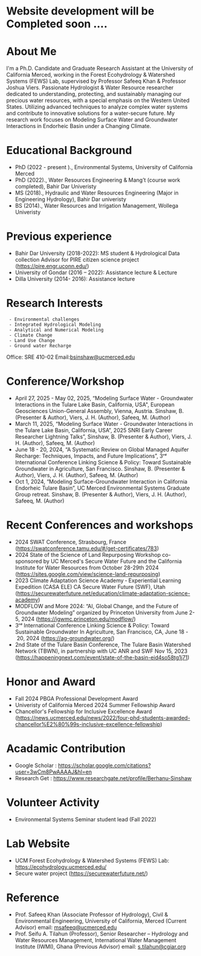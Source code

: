 
# Website development will be Completed soon ....
# About Me 
I'm a Ph.D. Candidate and Graduate Research Assistant at the University of California Merced, working in the Forest Ecohydrology & Watershed Systems (FEWS) Lab, supervised by Professor Safeeq Khan & Professor Joshua Viers. Passionate Hydrologist & Water Resource researcher dedicated to understanding, protecting, and sustainably managing our precious water resources, with a special emphasis on the Western United States. Utilizing advanced techniques to analyze complex water systems and contribute to innovative solutions for a water-secure future. My research work focuses on Modeling Surface Water and Groundwater Interactions in Endorheic Basin under a Changing Climate.
# Educational Background 
- PhD (2022 - present )., Environmental Systems, University of California Merced
- PhD (2022)., Water Resources Engineering & Mang’t (course work completed), Bahir Dar Univeristy
- MS (2018)., Hydraulic and Water Resources Engineering (Major in Engineering Hydrology), Bahir Dar univeristy 
- BS (2014)., Water Resources and  Irrigation Management, Wollega Univeristy
# Previous experience 

- Bahir Dar University (2018-2022): MS student & Hydrological Data collection Advisor for PIRE citizen science project (https://pire.engr.uconn.edu/)
- University of Gondar  (2016 – 2022):  Assistance lecture & Lecture 
- Dilla University (2014- 2016):  Assistance lecture 


# Research Interests
     - Environmental challenges
     - Integrated Hydrological Modeling
     - Analytical and Numerical Modeling
     - Climate Change
     - Land Use Change
     - Ground water Recharge 
    
Office: SRE 410-02
Email:bsinshaw@ucmerced.edu 

# Conference/Workshop 
- April 27, 2025 - May 02, 2025, “Modeling Surface Water - Groundwater Interactions in the Tulare Lake Basin, California, USA", European Geosciences Union-General Assembly, Vienna, Austria. Sinshaw, B. (Presenter & Author), Viers, J. H. (Author), Safeeq, M. (Author)
- March 11, 2025, “Modeling Surface Water - Groundwater Interactions in the Tulare Lake Basin, California, USA”, 2025 SNRI Early Career Researcher Lightning Talks”, Sinshaw, B. (Presenter & Author), Viers, J. H. (Author), Safeeq, M. (Author)
- June 18 - 20, 2024, “A Systematic Review on Global Managed Aquifer Recharge: Techniques, Impacts, and Future Implications”, 3ʳᵈ International Conference Linking Science & Policy: Toward Sustainable Groundwater in Agriculture, San Francisco. Sinshaw, B. (Presenter & Author), Viers, J. H. (Author), Safeeq, M. (Author)
- Oct 1, 2024, “Modeling Surface-Groundwater Interaction in California Endorheic Tulare Basin”, UC Merced Environmental Systems Graduate Group retreat. Sinshaw, B. (Presenter & Author), Viers, J. H. (Author), Safeeq, M. (Author)

#  Recent Conferences and workshops 
- 2024 SWAT Conference, Strasbourg, France (https://swatconference.tamu.edu/#/get-certificates/783)
- 2024 State of the Science of Land Repurposing Workshop co-sponsored by UC Merced's Secure Water Future and the California Institute for Water Resources from October 28-29th 2024 (https://sites.google.com/view/science-land-repurposing)
- 2023 Climate Adaptation Science Academy ‑ Experiential Learning Expedition (CASA ELE) CA Secure Water Future (SWF), Utah (https://securewaterfuture.net/education/climate-adaptation-science-academy)
- MODFLOW and More 2024: “AI, Global Change, and the Future of Groundwater Modeling” organized by Princeton University  from June 2-5, 2024 (https://igwmc.princeton.edu/modflow/)
- 3ʳᵈ International Conference Linking Science & Policy: Toward Sustainable Groundwater In Agriculture, San Francisco, CA, June 18 - 20, 2024 (https://ag-groundwater.org/)
- 2nd  State of the Tulare Basin Conference, The Tulare Basin Watershed Network (TBWN), in partnership with UC ANR and SWF Nov 15, 2023 (https://happeningnext.com/event/state-of-the-basin-eid4so58tg1j71)


 # Honor and Award
  - Fall 2024 PBGA Professional Development Award
  - Univeristy of California  Merced  2024 Summer Fellowship Award 
  - Chancellor's Fellowship for Inclusive Excellence Award (https://news.ucmerced.edu/news/2022/four-phd-students-awarded-chancellor%E2%80%99s-inclusive-excellence-fellowship)

 # Acadamic Contribution 
  - Google Scholar : https://scholar.google.com/citations?user=3wCm8PwAAAAJ&hl=en
  - Research Get : https://www.researchgate.net/profile/Berhanu-Sinshaw
# Volunteer Activity
 - Environmental Systems Seminar student lead (Fall 2022) 
 # Lab Website 
- UCM Forest Ecohydrology & Watershed Systems (FEWS) Lab: https://ecohydrology.ucmerced.edu/
- Secure water project (https://securewaterfuture.net/)
# Reference
  - Prof. Safeeq Khan (Associate  Professor of Hydrology), Civil & Environmental Engineering, University of California, Merced (Current Advisor)
    email: msafeeq@ucmerced.edu
 - Prof. Seifu A. Tilahun (Professor), Senior Researcher – Hydrology and Water Resources Management, International Water Management Institute (IWMI), Ghana (Previous Advisor)
   email: s.tilahun@cgiar.org
   
  
  
  
  
  


  










